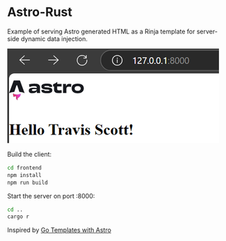 # Astro-Rust
Example of serving Astro generated HTML as a Rinja template for server-side
dynamic data injection.

![astroworld](image-1.png)

Build the client:
```bash
cd frontend
npm install
npm run build
```

Start the server on port :8000:
```bash
cd ..
cargo r
```

Inspired by [Go Templates with
Astro](https://www.wingravity.com/blog/go-templates-with-astro)